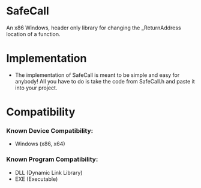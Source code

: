 # SafeCall
An x86 Windows, header only library for changing the _ReturnAddress location of a function.

# Implementation
- The implementation of SafeCall is meant to be simple and easy for anybody! All you have to do is take the code from SafeCall.h and paste it into your project.

# Compatibility
### Known Device Compatibility:
- Windows (x86, x64)

### Known Program Compatibility:
- DLL (Dynamic Link Library)
- EXE (Executable)

